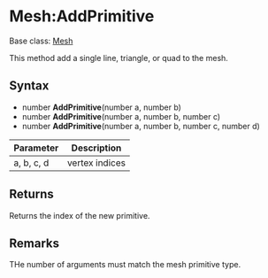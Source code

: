 # Mesh:AddPrimitive

Base class: [Mesh](Mesh.md)

This method add a single line, triangle, or quad to the mesh.

## Syntax

- number **AddPrimitive**(number a, number b)
- number **AddPrimitive**(number a, number b, number c)
- number **AddPrimitive**(number a, number b, number c, number d)

| Parameter | Description |
|---|---|
| a, b, c, d | vertex indices |

## Returns

Returns the index of the new primitive.

## Remarks

THe number of arguments must match the mesh primitive type.
